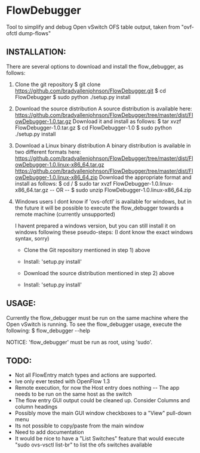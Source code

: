 FlowDebugger
============

Tool to simplify and debug Open vSwitch OFS table output, taken from "ovf-ofctl dump-flows"

INSTALLATION:
-------------

There are several options to download and install the flow_debugger, as follows:

1) Clone the git repository
	$ git clone https://github.com/bradyallenjohnson/FlowDebugger.git
	$ cd FlowDebugger
	$ sudo python ./setup.py install

2) Download the source distribution
	A source distribution is available here:
		https://github.com/bradyallenjohnson/FlowDebugger/tree/master/dist/FlowDebugger-1.0.tar.gz
	Download it and install as follows:
	$ tar xvzf FlowDebugger-1.0.tar.gz
	$ cd FlowDebugger-1.0
	$ sudo python ./setup.py install

3) Download a Linux binary distribution
	A binary distribution is available in two different formats here:
		https://github.com/bradyallenjohnson/FlowDebugger/tree/master/dist/FlowDebugger-1.0.linux-x86_64.tar.gz
		https://github.com/bradyallenjohnson/FlowDebugger/tree/master/dist/FlowDebugger-1.0.linux-x86_64.zip
	Download the appropriate format and install as follows:
	$ cd /
	$ sudo tar xvzf FlowDebugger-1.0.linux-x86_64.tar.gz
		-- OR --
	$ sudo unzip FlowDebugger-1.0.linux-x86_64.zip

4) Windows users
	I dont know if 'ovs-ofctl' is available for windows, but in the future it will be possible to execute
	the flow_debugger towards a remote machine (currently unsupported)

	I havent prepared a windows version, but you can still install it on windows following these pseudo-steps:
	(I dont know the exact windows syntax, sorry)

	- Clone the Git repository mentioned in step 1) above
	- Install: 'setup.py install'

	- Download the source distribution mentioned in step 2) above
	- Install: 'setup.py install'

USAGE:
------
Currently the flow_debugger must be run on the same machine where the Open vSwitch is running.
To see the flow_debugger usage, execute the following:
$ flow_debugger --help

NOTICE: 'flow_debugger' must be run as root, using 'sudo'.



TODO:
-----

- Not all FlowEntry match types and actions are supported.
- Ive only ever tested with OpenFlow 1.3
- Remote execution, for now the Host entry does nothing
	-- The app needs to be run on the same host as the switch
- The flow entry GUI output could be cleaned up. Consider Columns and column headings
- Possibly move the main GUI window checkboxes to a "View" pull-down menu
- Its not possible to copy/paste from the main window
- Need to add documentation
- It would be nice to have a "List Switches" feature that would execute
  "sudo ovs-vsctl list-br" to list the ofs switches available
